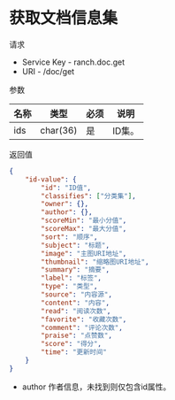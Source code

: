 # 获取文档信息集

请求
- Service Key - ranch.doc.get
- URI - /doc/get

参数

|名称|类型|必须|说明|
|---|---|---|---|
|ids|char(36)|是|ID集。|

返回值
```json
{
    "id-value": {
        "id": "ID值",
        "classifies": ["分类集"],
        "owner": {},
        "author": {},
        "scoreMin": "最小分值",
        "scoreMax": "最大分值",
        "sort": "顺序",
        "subject": "标题",
        "image": "主图URI地址",
        "thumbnail": "缩略图URI地址",
        "summary": "摘要",
        "label": "标签",
        "type": "类型",
        "source": "内容源",
        "content": "内容",
        "read": "阅读次数",
        "favorite": "收藏次数",
        "comment": "评论次数",
        "praise": "点赞数",
        "score": "得分",
        "time": "更新时间"
    }
}
```

- author 作者信息，未找到则仅包含id属性。
